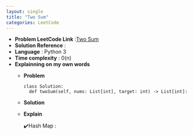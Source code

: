 ```yaml
---
layout: single
title: "Two Sum"
categories: LeetCode
---
```


* **Problem LeetCode Link** :<a href="https://leetcode.com/problems/two-sum/" target="_blank">Two Sum</a>
* **Solution Reference** :
* **Language** : Python 3
* **Time complexity** : 0(n)
* **Explainning on my own words**
  - **Problem**
    ```python3
    class Solution:
      def twoSum(self, nums: List[int], target: int) -> List[int]:
    ```
  - **Solution**
  - **Explain**
 
    ✔️Hash Map : 
